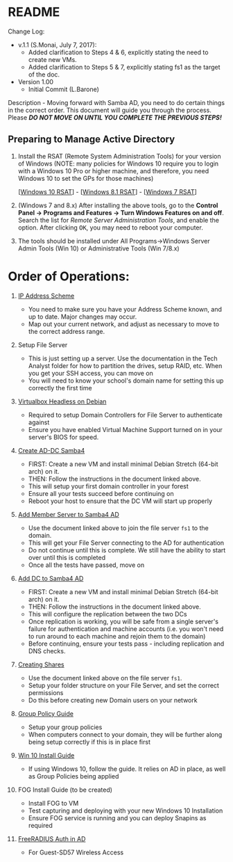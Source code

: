 README
===

Change Log:
+ v.1.1 (S.Monai, July 7, 2017):
  - Added clarification to Steps 4 & 6, explicitly stating the need to create new VMs.
  - Added clarification to Steps 5 & 7, explicitly stating fs1 as the target of the doc.
+ Version 1.00
  - Initial Commit (L.Barone)

Description - Moving forward with Samba AD, you need to do certain things in the correct order. This document will guide you through the process. Please ***DO NOT MOVE ON UNTIL YOU COMPLETE THE PREVIOUS STEPS!***

Preparing to Manage Active Directory
---
1.  Install the RSAT (Remote System Administration Tools) for your version of Windows (NOTE: many policies for Windows 10 require you to login with a Windows 10 Pro or higher machine, and therefore, you need Windows 10 to set the GPs for those machines)
    
    [[Windows 10 RSAT](https://www.microsoft.com/en-us/download/details.aspx?id=45520)] - [[Windows 8.1 RSAT](https://www.microsoft.com/en-ca/download/details.aspx?id=39296)] - [[Windows 7 RSAT](https://www.microsoft.com/en-ca/download/details.aspx?id=7887)]
2. (Windows 7 and 8.x) After installing the above tools, go to the **Control Panel -> Programs and Features -> Turn Windows Features on and off**. Search the list for *Remote Server Administration Tools*, and enable the option. After clicking <kbd>OK</kbd>, you may need to reboot your computer.
3. The tools should be installed under All Programs->Windows Server Admin Tools (Win 10) or Administrative Tools (Win 7/8.x)

Order of Operations:
=
1. [IP Address Scheme](https://github.com/smonaica/samba-ad-dc/blob/master/IP%20Address%20Scheme.md)
	- You need to make sure you have your Address Scheme known, and up to date. Major changes may occur.
	- Map out your current network, and adjust as necessary to move to the correct address range.

2. Setup File Server
	- This is just setting up a server. Use the documentation in the Tech Analyst folder for how to partition the drives, setup RAID, etc. When you get your SSH access, you can move on
	- You will need to know your school's domain name for setting this up correctly the first time
3. [Virtualbox Headless on Debian](https://github.com/smonaica/samba-ad-dc/blob/master/VirtualBox-Headless-on-Debian.md)
	- Required to setup Domain Controllers for File Server to authenticate against
	- Ensure you have enabled Virtual Machine Support turned on in your server's BIOS for speed.
4. [Create AD-DC Samba4](https://github.com/smonaica/samba-ad-dc/blob/master/Create-AD-DC-Samba4.md)
	- FIRST: Create a new VM and install minimal Debian Stretch (64-bit arch) on it.
	- THEN: Follow the instructions in the document linked above.
	- This will setup your first domain controller in your forest
	- Ensure all your tests succeed before continuing on
	- Reboot your host to ensure that the DC VM will start up properly
5. [Add Member Server to Samba4 AD](https://github.com/smonaica/samba-ad-dc/blob/master/Add-Member-Server-to-Samba4-AD.md)
	- Use the document linked above to join the file server `fs1` to the domain.
	- This will get your File Server connecting to the AD for authentication
	- Do not continue until this is complete. We still have the ability to start over until this is completed
	- Once all the tests have passed, move on
6. [Add DC to Samba4 AD](https://github.com/smonaica/samba-ad-dc/blob/master/Add-DC-to-Samba4-AD.md)
	- FIRST: Create a new VM and install minimal Debian Stretch (64-bit arch) on it.
	- THEN: Follow the instructions in the document linked above.
	- This will configure the replication between the two DCs
	- Once replication is working, you will be safe from a single server's failure for authentication and machine accounts (i.e. you won't need to run around to each machine and rejoin them to the domain)
	- Before continuing, ensure your tests pass - including replication and DNS checks.
7. [Creating Shares](https://github.com/smonaica/samba-ad-dc/blob/master/Creating%20shares.md)
	- Use the document linked above on the file server `fs1`.
	- Setup your folder structure on your File Server, and set the correct permissions
	- Do this before creating new Domain users on your network
8. [Group Policy Guide](https://github.com/smonaica/samba-ad-dc/blob/master/Group-Policy-Guide.md)
	- Setup your group policies
	- When computers connect to your domain, they will be further along being setup correctly if this is in place first
9. [Win 10 Install Guide](https://github.com/smonaica/samba-ad-dc/blob/master/Win-10-Install-Guide.md)
	- If using Windows 10, follow the guide. It relies on AD in place, as well as Group Policies being applied
10. FOG Install Guide (to be created)
	- Install FOG to VM
	- Test capturing and deploying with your new Windows 10 Installation
	- Ensure FOG service is running and you can deploy Snapins as required
11. [FreeRADIUS Auth in AD](https://github.com/smonaica/samba-ad-dc/blob/master/FreeRADIUS-Auth-In-AD.md)
	- For Guest-SD57 Wireless Access
